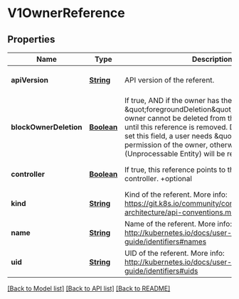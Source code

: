 # V1OwnerReference
## Properties

Name | Type | Description | Notes
------------ | ------------- | ------------- | -------------
**apiVersion** | [**String**](string.md) | API version of the referent. | [optional] [default to null]
**blockOwnerDeletion** | [**Boolean**](boolean.md) | If true, AND if the owner has the \&quot;foregroundDeletion\&quot; finalizer, then the owner cannot be deleted from the key-value store until this reference is removed. Defaults to false. To set this field, a user needs \&quot;delete\&quot; permission of the owner, otherwise 422 (Unprocessable Entity) will be returned. +optional | [optional] [default to null]
**controller** | [**Boolean**](boolean.md) | If true, this reference points to the managing controller. +optional | [optional] [default to null]
**kind** | [**String**](string.md) | Kind of the referent. More info: https://git.k8s.io/community/contributors/devel/sig-architecture/api-conventions.md#types-kinds | [optional] [default to null]
**name** | [**String**](string.md) | Name of the referent. More info: http://kubernetes.io/docs/user-guide/identifiers#names | [optional] [default to null]
**uid** | [**String**](string.md) | UID of the referent. More info: http://kubernetes.io/docs/user-guide/identifiers#uids | [optional] [default to null]

[[Back to Model list]](../README.md#documentation-for-models) [[Back to API list]](../README.md#documentation-for-api-endpoints) [[Back to README]](../README.md)


